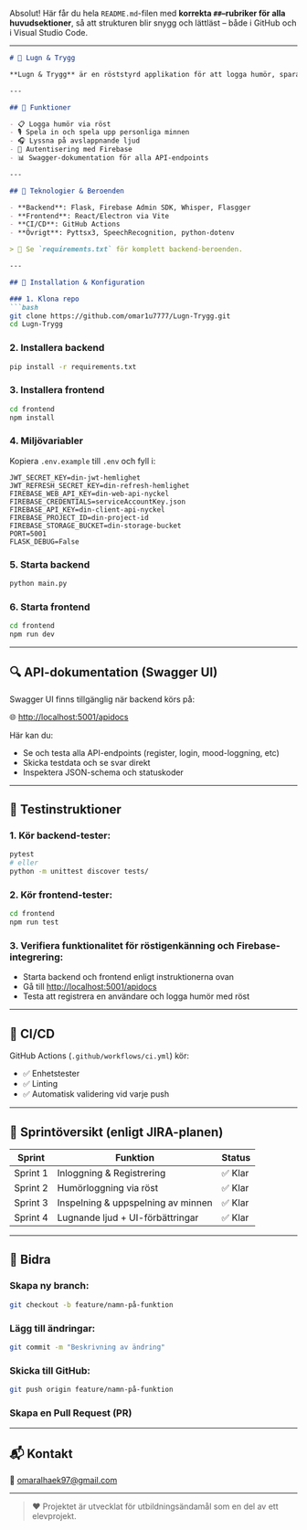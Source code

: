 Absolut! Här får du hela `README.md`-filen med **korrekta `##`–rubriker för alla huvudsektioner**, så att strukturen blir snygg och lättläst – både i GitHub och i Visual Studio Code.

---

````markdown
# 🌿 Lugn & Trygg

**Lugn & Trygg** är en röststyrd applikation för att logga humör, spara och spela upp minnen samt spela avslappningsljud – utformad för att främja mental hälsa och reflektion i vardagen.

---

## 🚀 Funktioner

- 📋 Logga humör via röst
- 🎙️ Spela in och spela upp personliga minnen
- 🎧 Lyssna på avslappnande ljud
- 🔐 Autentisering med Firebase
- 📊 Swagger-dokumentation för alla API-endpoints

---

## 🧰 Teknologier & Beroenden

- **Backend**: Flask, Firebase Admin SDK, Whisper, Flasgger
- **Frontend**: React/Electron via Vite
- **CI/CD**: GitHub Actions
- **Övrigt**: Pyttsx3, SpeechRecognition, python-dotenv

> 📁 Se `requirements.txt` för komplett backend-beroenden.

---

## 🧪 Installation & Konfiguration

### 1. Klona repo
```bash
git clone https://github.com/omar1u7777/Lugn-Trygg.git
cd Lugn-Trygg
````

### 2. Installera backend

```bash
pip install -r requirements.txt
```

### 3. Installera frontend

```bash
cd frontend
npm install
```

### 4. Miljövariabler

Kopiera `.env.example` till `.env` och fyll i:

```env
JWT_SECRET_KEY=din-jwt-hemlighet
JWT_REFRESH_SECRET_KEY=din-refresh-hemlighet
FIREBASE_WEB_API_KEY=din-web-api-nyckel
FIREBASE_CREDENTIALS=serviceAccountKey.json
FIREBASE_API_KEY=din-client-api-nyckel
FIREBASE_PROJECT_ID=din-project-id
FIREBASE_STORAGE_BUCKET=din-storage-bucket
PORT=5001
FLASK_DEBUG=False
```

### 5. Starta backend

```bash
python main.py
```

### 6. Starta frontend

```bash
cd frontend
npm run dev
```

---

## 🔍 API-dokumentation (Swagger UI)

Swagger UI finns tillgänglig när backend körs på:

🌐 [http://localhost:5001/apidocs](http://localhost:5001/apidocs)

Här kan du:

* Se och testa alla API-endpoints (register, login, mood-loggning, etc)
* Skicka testdata och se svar direkt
* Inspektera JSON-schema och statuskoder

---

## 🧪 Testinstruktioner

### 1. Kör backend-tester:

```bash
pytest
# eller
python -m unittest discover tests/
```

### 2. Kör frontend-tester:

```bash
cd frontend
npm run test
```

### 3. Verifiera funktionalitet för röstigenkänning och Firebase-integrering:

* Starta backend och frontend enligt instruktionerna ovan
* Gå till [http://localhost:5001/apidocs](http://localhost:5001/apidocs)
* Testa att registrera en användare och logga humör med röst

---

## 🚦 CI/CD

GitHub Actions (`.github/workflows/ci.yml`) kör:

* ✅ Enhetstester
* ✅ Linting
* ✅ Automatisk validering vid varje push

---

## 📅 Sprintöversikt (enligt JIRA-planen)

| Sprint   | Funktion                           | Status |
| -------- | ---------------------------------- | ------ |
| Sprint 1 | Inloggning & Registrering          | ✅ Klar |
| Sprint 2 | Humörloggning via röst             | ✅ Klar |
| Sprint 3 | Inspelning & uppspelning av minnen | ✅ Klar |
| Sprint 4 | Lugnande ljud + UI-förbättringar   | ✅ Klar |

---

## 🤝 Bidra

### Skapa ny branch:

```bash
git checkout -b feature/namn-på-funktion
```

### Lägg till ändringar:

```bash
git commit -m "Beskrivning av ändring"
```

### Skicka till GitHub:

```bash
git push origin feature/namn-på-funktion
```

### Skapa en Pull Request (PR)

---

## 📬 Kontakt

📧 [omaralhaek97@gmail.com](mailto:omaralhaek97@gmail.com)

---

> ❤️ Projektet är utvecklat för utbildningsändamål som en del av ett elevprojekt.